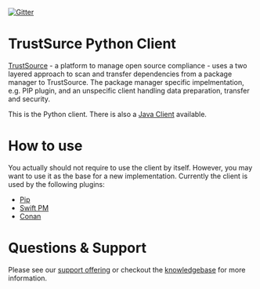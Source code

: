 [![Gitter](https://badges.gitter.im/TrustSource/community.svg)](https://gitter.im/TrustSource/community?utm_source=badge&utm_medium=badge&utm_campaign=pr-badge)

# TrustSurce Python Client
[TrustSource](https://app.trustsource.io) - a platform to manage open source compliance - uses a two layered approach to scan and transfer dependencies from a package manager to TrustSource. The package manager specific impelmentation, e.g. PIP plugin, and an unspecific client handling data preparation, transfer and security.

This is the Python client. There is also a [Java Client](https://github.com/trustsource/ts-java-client) available.

# How to use
You actually should not require to use the client by itself. However, you may want to use it as the base for a new implementation. Currently the client is used by the following plugins:
  * [Pip](https://github.com/trustsource/ts-pip-plugin)
  * [Swift PM](https://github.com/trustsource/ts-spm-plugin)
  * [Conan](https://github.com/trustsource/ts-conan-plugin)

# Questions & Support
Please see our [support offering](https://www.trustsource.io/support) or checkout the [knowledgebase](https://support.trustsource.io) for more information.
